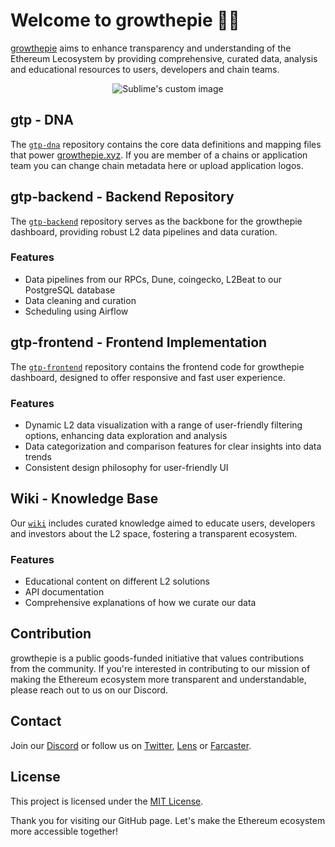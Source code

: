# Welcome to growthepie 📏🥧 

[growthepie](https://growthepie.xyz/) aims to enhance transparency and understanding of the Ethereum Lecosystem by providing comprehensive, curated data, analysis and educational resources to users, developers and chain teams.

<p align="center">
  <img src="https://github.com/growthepie/.github/assets/90760534/ca2ca39f-657b-4f79-8550-242b4ee9c4ec" alt="Sublime's custom image"/>
</p>

## gtp - DNA

The [`gtp-dna`](https://github.com/growthepie/gtp-dna) repository contains the core data definitions and mapping files that power [growthepie.xyz](https://www.growthepie.xyz). If you are member of a chains or application team you can change chain metadata here or upload application logos.

## gtp-backend - Backend Repository

The [`gtp-backend`](https://github.com/growthepie/gtp-backend) repository serves as the backbone for the growthepie dashboard, providing robust L2 data pipelines and data curation.

### Features

- Data pipelines from our RPCs, Dune, coingecko, L2Beat to our PostgreSQL database
- Data cleaning and curation
- Scheduling using Airflow

## gtp-frontend - Frontend Implementation

The [`gtp-frontend`](https://github.com/growthepie/gtp-frontend) repository contains the frontend code for growthepie dashboard, designed to offer responsive and fast user experience.

### Features

- Dynamic L2 data visualization with a range of user-friendly filtering options, enhancing data exploration and analysis
- Data categorization and comparison features for clear insights into data trends
- Consistent design philosophy for user-friendly UI

## Wiki - Knowledge Base

Our [`wiki`](https://github.com/growthepie/wiki) includes curated knowledge aimed to educate users, developers and investors about the L2 space, fostering a transparent ecosystem.

### Features

- Educational content on different L2 solutions
- API documentation
- Comprehensive explanations of how we curate our data

## Contribution

growthepie is a public goods-funded initiative that values contributions from the community. If you're interested in contributing to our mission of making the Ethereum ecosystem more transparent and understandable, please reach out to us on our Discord.

## Contact

Join our [Discord](https://discord.gg/fxjJFe7QyN) or follow us on [Twitter](https://twitter.com/growthepie_eth), [Lens](https://share.lens.xyz/u/growthepie.lens) or [Farcaster](https://warpcast.com/growthepie).

## License

This project is licensed under the [MIT License](LICENSE.md).

Thank you for visiting our GitHub page. Let's make the Ethereum ecosystem more accessible together!
